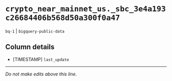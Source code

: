 # `crypto_near_mainnet_us._sbc_3e4a193c26684406b568d50a300f0a47`
`bq-1` | `bigquery-public-data`

## Column details
* [TIMESTAMP] `last_update`

-------------------------------------------------------------------------------
*Do not make edits above this line.*
